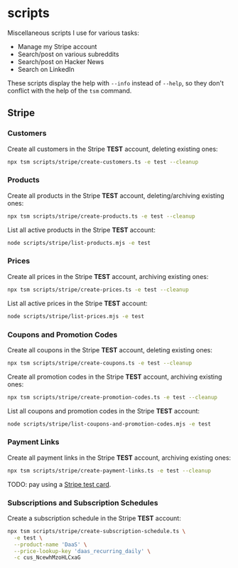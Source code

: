 # scripts

Miscellaneous scripts I use for various tasks:

- Manage my Stripe account
- Search/post on various subreddits
- Search/post on Hacker News
- Search on LinkedIn

These scripts display the help with `--info` instead of `--help`, so they don't conflict with the help of the `tsm` command.

## Stripe

### Customers

Create all customers in the Stripe **TEST** account, deleting existing ones:

```sh
npx tsm scripts/stripe/create-customers.ts -e test --cleanup
```

### Products

Create all products in the Stripe **TEST** account, deleting/archiving existing ones:

```sh
npx tsm scripts/stripe/create-products.ts -e test --cleanup
```

List all active products in the Stripe **TEST** account:

```sh
node scripts/stripe/list-products.mjs -e test
```

### Prices

Create all prices in the Stripe **TEST** account, archiving existing ones:

```sh
npx tsm scripts/stripe/create-prices.ts -e test --cleanup
```

List all active prices in the Stripe **TEST** account:

```sh
node scripts/stripe/list-prices.mjs -e test
```

### Coupons and Promotion Codes

Create all coupons in the Stripe **TEST** account, deleting existing ones:

```sh
npx tsm scripts/stripe/create-coupons.ts -e test --cleanup
```

Create all promotion codes in the Stripe **TEST** account, archiving existing ones:

```sh
npx tsm scripts/stripe/create-promotion-codes.ts -e test --cleanup
```

List all coupons and promotion codes in the Stripe **TEST** account:

```sh
node scripts/stripe/list-coupons-and-promotion-codes.mjs -e test
```

### Payment Links

Create all payment links in the Stripe **TEST** account, archiving existing ones:

```sh
npx tsm scripts/stripe/create-payment-links.ts -e test --cleanup
```

TODO: pay using a [Stripe test card](https://stripe.com/docs/testing).

### Subscriptions and Subscription Schedules

Create a subscription schedule in the Stripe **TEST** account:

```sh
npx tsm scripts/stripe/create-subscription-schedule.ts \
  -e test \
  --product-name 'DaaS' \
  --price-lookup-key 'daas_recurring_daily' \
  -c cus_NcewhMzoHLCxaG
```

